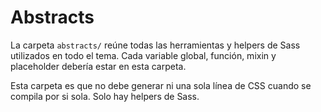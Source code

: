 # Abstracts

La carpeta <code>abstracts/</code> reúne todas las herramientas y helpers de Sass utilizados en todo el tema. Cada variable global, función, mixin y placeholder debería estar en esta carpeta.

Esta carpeta es que no debe generar ni una sola línea de CSS cuando se compila por si sola. Solo hay helpers de Sass.
